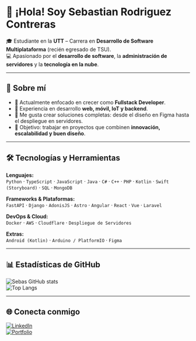 # 👋 ¡Hola! Soy Sebastian Rodriguez Contreras  

🎓 Estudiante en la **UTT** – Carrera en **Desarrollo de Software Multiplataforma** (recién egresado de TSU).  
💻 Apasionado por el **desarrollo de software**, la **administración de servidores** y la **tecnología en la nube**.  

---

## 🚀 Sobre mí  
- 🔹 Actualmente enfocado en crecer como **Fullstack Developer**.  
- 🔹 Experiencia en desarrollo **web, móvil, IoT y backend**.  
- 🔹 Me gusta crear soluciones completas: desde el diseño en Figma hasta el despliegue en servidores.  
- 🔹 Objetivo: trabajar en proyectos que combinen **innovación, escalabilidad y buen diseño**.  

---

## 🛠️ Tecnologías y Herramientas  

**Lenguajes:**  
`Python` · `TypeScript` · `JavaScript` · `Java` · `C#` · `C++` · `PHP` · `Kotlin` · `Swift (Storyboard)` · `SQL` · `MongoDB`  

**Frameworks & Plataformas:**  
`FastAPI` · `Django` · `AdonisJS` · `Astro` · `Angular` · `React` · `Vue` · `Laravel`  

**DevOps & Cloud:**  
`Docker` · `AWS` · `Cloudflare` · `Despliegue de Servidores`  

**Extras:**  
`Android (Kotlin)` · `Arduino / PlatformIO` · `Figma`  

---

## 📊 Estadísticas de GitHub  
![Sebas GitHub stats](https://github-readme-stats.vercel.app/api?username=SEBASTIAN-USERNAME&show_icons=true&theme=radical)  
![Top Langs](https://github-readme-stats.vercel.app/api/top-langs/?username=SEBASTIAN-USERNAME&layout=compact&theme=radical)  

---

## 🌐 Conecta conmigo  
[![LinkedIn](https://img.shields.io/badge/LinkedIn-0e76a8?style=flat&logo=linkedin&logoColor=white)](https://www.linkedin.com/in/TU-LINKEDIN)  
[![Portfolio](https://img.shields.io/badge/Portfolio-000?style=flat&logo=vercel&logoColor=white)](https://TU-PORTFOLIO.com)  
